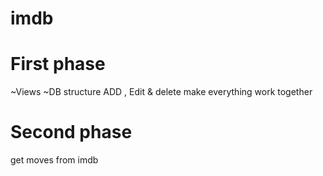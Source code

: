 
# imdb
# First phase
~Views
~DB structure
ADD , Edit & delete
make everything work together

# Second phase

get moves from imdb
